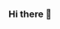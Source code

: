 ### Hi there 👋

<!--
**vincecyriac/vincecyriac** is a ✨ _special_ ✨ repository because its `README.md` (this file) appears on your GitHub profile.

Here are some ideas to get you started:

- 🔭 I’m currently working as a software engineer at Innovature
- 🌱 I’m currently learning nodeJS, Angular etc.
- 👯 I’m looking to collaborate on Web application projects
- 💬 Ask me about anything
- 📫 How to reach me: mail@vincecyriac.dev / +91 7560945977
- 😄 Pronouns: As you wish
-->
